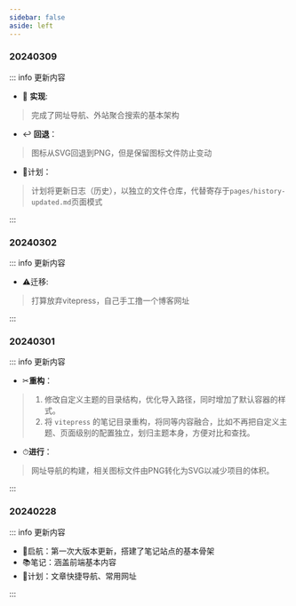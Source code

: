 ```yaml
---
sidebar: false
aside: left 
---
```


<!-- ## 2024年 -->

### 20240309

::: info 更新内容

-  🎉 **实现**:

> 完成了网址导航、外站聚合搜索的基本架构

- ↩ **回退**：

> 图标从SVG回退到PNG，但是保留图标文件防止变动

- 📝计划：

> 计划将更新日志（历史），以独立的文件仓库，代替寄存于`pages/history-updated.md`页面模式


:::



### 20240302

::: info 更新内容

-  :warning:迁移:

> 打算放弃vitepress，自己手工撸一个博客网址

:::


### 20240301

::: info 更新内容

-  ✂**重构**：

> 1. 修改自定义主题的目录结构，优化导入路径，同时增加了默认容器的样式。  
> 2. 将 `vitepress` 的笔记目录重构，将同等内容融合，比如不再把自定义主题、页面级别的配置独立，划归主题本身，方便对比和查找。  


- ⏱**进行**：

> 网址导航的构建，相关图标文件由PNG转化为SVG以减少项目的体积。


:::


### 20240228

::: info 更新内容

- 🚢启航：第一次大版本更新，搭建了笔记站点的基本骨架
- 📚笔记：涵盖前端基本内容
- 📝计划：文章快捷导航、常用网址

:::
